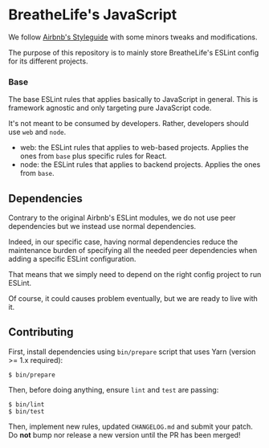 # BreatheLife's JavaScript

We follow [Airbnb's Styleguide](https://github.com/airbnb/javascript) with some minors tweaks and modifications.

The purpose of this repository is to mainly store BreatheLife's ESLint config for its different projects.

### Base

The base ESLint rules that applies basically to JavaScript in general. This is framework agnostic and only
targeting pure JavaScript code.

It's not meant to be consumed by developers. Rather, developers should use `web` and `node`.

* web: the ESLint rules that applies to web-based projects. Applies the ones from `base` plus specific rules for React.
* node: the ESLint rules that applies to backend projects. Applies the ones from `base`.

## Dependencies

Contrary to the original Airbnb's ESLint modules, we do not use peer dependencies
but we instead use normal dependencies.

Indeed, in our specific case, having normal dependencies reduce the maintenance burden
of specifying all the needed peer dependencies when adding a specific ESLint configuration.

That means that we simply need to depend on the right config project to run ESLint.

Of course, it could causes problem eventually, but we are ready to live with it.

## Contributing

First, install dependencies using `bin/prepare` script that uses Yarn
(version >= 1.x required):

```
$ bin/prepare
```

Then, before doing anything, ensure `lint` and `test` are passing:

```
$ bin/lint
$ bin/test
```

Then, implement new rules, updated `CHANGELOG.md` and submit your patch. Do **not**
bump nor release a new version until the PR has been merged!
